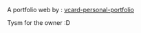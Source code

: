 A portfolio web by : <a href="https://github.com/codewithsadee/vcard-personal-portfolio" target="_blank">vcard-personal-portfolio</a>

Tysm for the owner :D